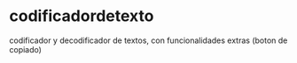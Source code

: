 # codificadordetexto
codificador y decodificador de textos, con funcionalidades extras (boton de copiado)
